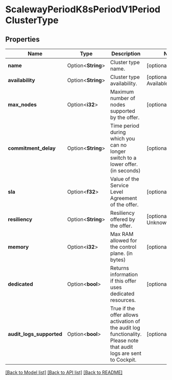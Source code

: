 # ScalewayPeriodK8sPeriodV1PeriodClusterType

## Properties

Name | Type | Description | Notes
------------ | ------------- | ------------- | -------------
**name** | Option<**String**> | Cluster type name. | [optional]
**availability** | Option<**String**> | Cluster type availability. | [optional][default to Available]
**max_nodes** | Option<**i32**> | Maximum number of nodes supported by the offer. | [optional]
**commitment_delay** | Option<**String**> | Time period during which you can no longer switch to a lower offer. (in seconds) | [optional]
**sla** | Option<**f32**> | Value of the Service Level Agreement of the offer. | [optional]
**resiliency** | Option<**String**> | Resiliency offered by the offer. | [optional][default to UnknownResiliency]
**memory** | Option<**i32**> | Max RAM allowed for the control plane. (in bytes) | [optional]
**dedicated** | Option<**bool**> | Returns information if this offer uses dedicated resources. | [optional]
**audit_logs_supported** | Option<**bool**> | True if the offer allows activation of the audit log functionality. Please note that audit logs are sent to Cockpit. | [optional]

[[Back to Model list]](../README.md#documentation-for-models) [[Back to API list]](../README.md#documentation-for-api-endpoints) [[Back to README]](../README.md)


